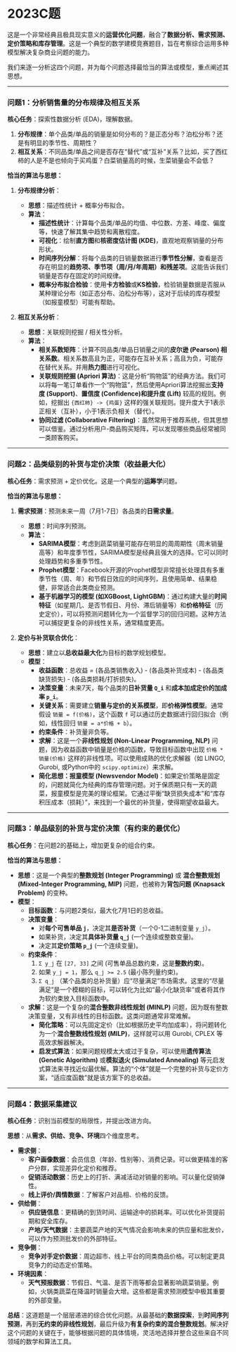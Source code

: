 # 2023C题

这是一个非常经典且极具现实意义的**运营优化问题**，融合了**数据分析、需求预测、定价策略和库存管理**。这是一个典型的数学建模竞赛题目，旨在考察综合运用多种模型解决复杂商业问题的能力。

我们来逐一分析这四个问题，并为每个问题选择最恰当的算法或模型，重点阐述其思想。

---

### 问题1：分析销售量的分布规律及相互关系

**核心任务**：探索性数据分析 (EDA)，理解数据。
1.  **分布规律**：单个品类/单品的销量是如何分布的？是正态分布？泊松分布？还是有明显的季节性、周期性？
2.  **相互关系**：不同品类/单品之间是否存在“替代”或“互补”关系？比如，买了西红柿的人是不是也倾向于买鸡蛋？白菜销量高的时候，生菜销量会不会低？

**恰当的算法与思想：**

1.  **分布规律分析**：
    *   **思想**：描述性统计 + 概率分布拟合。
    *   **算法**：
        *   **描述性统计**：计算每个品类/单品的均值、中位数、方差、峰度、偏度等，快速了解其集中趋势和离散程度。
        *   **可视化**：绘制**直方图**和**核密度估计图 (KDE)**，直观地观察销量的分布形状。
        *   **时间序列分解**：将每个品类的日销量数据进行**季节性分解**，查看是否存在明显的**趋势项、季节项（周/月/年周期）和残差项**。这能告诉我们销量是否存在固定的时间规律。
        *   **概率分布拟合检验**：使用**卡方检验**或**KS检验**，检验销量数据是否服从某种理论分布（如正态分布、泊松分布等），这对于后续的库存模型（如报童模型）可能有帮助。

2.  **相互关系分析**：
    *   **思想**：关联规则挖掘 / 相关性分析。
    *   **算法**：
        *   **相关系数矩阵**：计算不同品类/单品日销量之间的**皮尔逊 (Pearson) 相关系数**。相关系数高且为正，可能存在互补关系；高且为负，可能存在替代关系。并用**热力图**进行可视化。
        *   **关联规则挖掘 (Apriori 算法)**：这是分析“购物篮”的经典方法。我们可以将每一笔订单看作一个“购物篮”，然后使用Apriori算法挖掘出**支持度 (Support)**、**置信度 (Confidence)**和**提升度 (Lift)** 较高的规则。例如，挖掘出 `{西红柿} -> {鸡蛋}` 这样的强关联规则。提升度大于1表示正相关（互补），小于1表示负相关（替代）。
        *   **协同过滤 (Collaborative Filtering)**：虽然常用于推荐系统，但其思想可以借鉴。通过分析用户-商品购买矩阵，可以发现哪些商品经常被同一类顾客购买。

---

### 问题2：品类级别的补货与定价决策（收益最大化）

**核心任务**：需求预测 + 定价优化。这是一个典型的**运筹学**问题。

**恰当的算法与思想：**

1.  **需求预测**：预测未来一周（7月1-7日）各品类的**日需求量**。
    *   **思想**：时间序列预测。
    *   **算法**：
        *   **SARIMA模型**：考虑到蔬菜销量可能存在明显的周周期性（周末销量高等）和年度季节性，SARIMA模型是经典且强大的选择。它可以同时处理趋势和多重季节性。
        *   **Prophet模型**：Facebook开源的Prophet模型非常擅长处理具有多重季节性（周、年）和节假日效应的时间序列，且使用简单、结果稳健，非常适合此类商业预测。
        *   **基于机器学习的模型 (如XGBoost, LightGBM)**：通过构建大量的**时间特征**（如星期几、是否节假日、月份、滞后销量等）和**价格特征**（历史定价），可以将预测问题转化为一个监督学习的回归问题。这种方法可以捕捉更复杂的非线性关系，通常精度更高。

2.  **定价与补货联合优化**：
    *   **思想**：建立以**总收益最大化**为目标的数学规划模型。
    *   **模型**：
        *   **收益函数**：总收益 = (各品类销售收入) - (各品类补货成本) - (各品类缺货损失) - (各品类损耗/打折损失)。
        *   **决策变量**：未来7天，每个品类的**日补货量 `Q_i`** 和**成本加成定价的加成率 `p_i`**。
        *   **关键关系**：需要建立**销量与定价的关系模型**，即**价格弹性模型**。通常假设 `销量 = f(价格)`，这个函数 `f` 可以通过历史数据进行回归拟合（例如，线性回归 `销量 = a*价格 + b`）。
        *   **约束条件**：补货量非负等。
        *   **求解**：这是一个**非线性规划 (Non-Linear Programming, NLP)** 问题，因为收益函数中销量是价格的函数，导致目标函数中出现 `价格 * 销量(价格)` 这样的非线性项。可以使用成熟的优化求解器（如 LINGO, Gurobi, 或Python中的 `scipy.optimize`）来求解。
        *   **简化思想：报童模型 (Newsvendor Model)**：如果定价策略是固定的，问题就简化为经典的库存管理问题。对于保质期只有一天的蔬菜，报童模型是完美的理论框架。它通过平衡“缺货损失成本”和“库存积压成本（损耗）”，来找到一个最优的补货量，使得期望收益最大。

---

### 问题3：单品级别的补货与定价决策（有约束的最优化）

**核心任务**：在问题2的基础上，增加更复杂的组合约束。

**恰当的算法与思想：**

*   **思想**：这是一个典型的**整数规划 (Integer Programming)** 或 **混合整数规划 (Mixed-Integer Programming, MIP)** 问题，也被称为**背包问题 (Knapsack Problem)** 的变种。
*   **模型**：
    *   **目标函数**：与问题2类似，最大化7月1日的总收益。
    *   **决策变量**：
        *   对**每个可售单品 `j`**，决定其**是否补货**（一个0-1二进制变量 `y_j`）。
        *   如果补货，决定其**具体补货量 `q_j`** (一个连续或整数变量)。
        *   决定其**定价策略 `p_j`** (一个连续变量)。
    *   **约束条件**：
        1.  `Σ y_j` 在 `[27, 33]` 之间 (可售单品总数约束，这是**整数约束**)。
        2.  如果 `y_j = 1`，那么 `q_j >= 2.5` (最小陈列量约束)。
        3.  `Σ q_j` （某个品类的总补货量）应“尽量满足”市场需求。这里的“尽量满足”是一个模糊的目标，可以转化为比如“最小化缺货率”或者将其作为软约束放入目标函数中。
    *   **求解**：这是一个复杂的**混合整数非线性规划 (MINLP)** 问题，因为既有整数决策变量，又有非线性的目标函数。这类问题通常非常难解。
        *   **简化策略**：可以先固定定价（比如根据历史平均加成率），将问题转化为一个**混合整数线性规划 (MILP)**，这样就可以用 Gurobi, CPLEX 等高效求解器解决。
        *   **启发式算法**：如果问题规模太大或过于复杂，可以使用**遗传算法 (Genetic Algorithm)** 或**模拟退火 (Simulated Annealing)** 等元启发式算法来寻找近似最优解。算法的“个体”就是一个完整的补货与定价方案，“适应度函数”就是该方案下的总收益。

---

### 问题4：数据采集建议

**核心任务**：识别当前模型的局限性，并提出改进方向。

**思想**：从**需求、供给、竞争、环境**四个维度思考。
*   **需求侧**：
    *   **客户画像数据**：会员信息（年龄、性别等）、消费记录。可以做更精准的客户分群，实现差异化定价和推荐。
    *   **促销活动数据**：历史上的打折、满减活动对销量的影响。可以量化促销弹性。
    *   **线上评价/舆情数据**：了解客户对品相、价格的反馈。
*   **供给侧**：
    *   **供应链信息**：更精确的到货时间、运输途中的损耗率。可以优化补货提前期和安全库存。
    *   **产地/天气数据**：主要蔬菜产地的天气情况会影响未来的供应量和批发价，可以作为预测批发价的外部特征。
*   **竞争侧**：
    *   **竞争对手定价数据**：周边超市、线上平台的同类商品价格。可以制定更具竞争力的动态定价策略。
*   **环境因素**：
    *   **天气预报数据**：节假日、气温、是否下雨等都会显著影响蔬菜销量。例如，火锅类蔬菜在降温时销量会大增。这些都是需求预测模型中极其重要的外部变量。

**总结**：这道题是一个层层递进的综合优化问题。从最基础的**数据探索**，到**时间序列预测**，再到**无约束的非线性规划**，最后升级为**有复杂约束的混合整数规划**。解决好这个问题的关键在于，能够根据问题的具体情境，灵活地选择并整合这些来自不同领域的数学和算法工具。